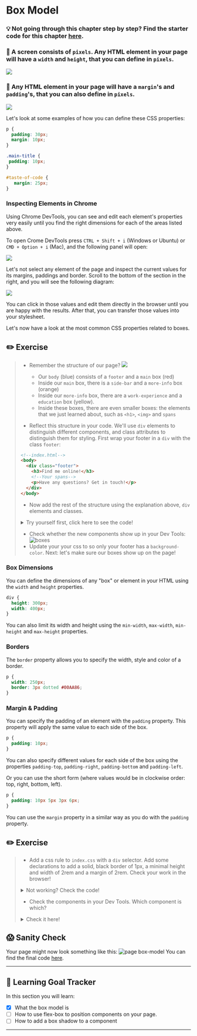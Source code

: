 # Box Model

### 💡 Not going through this chapter step by step? Find the starter code  for this chapter [here]().

### 🌟 A screen consists of `pixels`. Any HTML element in your page will have a `width` and `height`, that you can define in `pixels`.

[![](http://cd.sseu.re/20170208-aqays.png)](http://cd.sseu.re/20170208-aqays.png)

### 🌟 Any HTML element in your page will have a `margin`'s and `padding`'s, that you can also define in `pixels`.

[![](http://cd.sseu.re/20170208-dckoh.png)](http://cd.sseu.re/20170208-dckoh.png)

Let's look at some examples of how you can define these CSS properties:

```css
p {
  padding: 30px;
  margin: 10px;
}

.main-title {
 padding: 10px;
}

#taste-of-code {
   margin: 25px;
}
```

### Inspecting Elements in Chrome

Using Chrome DevTools, you can see and edit each element's properties very easily until you find the right dimensions for each of the areas listed above.

To open Crome DevTools press `CTRL + Shift + i` (Windows or Ubuntu) or `CMD + Option + i` (Mac), and the following panel will open:

[![](http://cd.sseu.re/20161125-cmgw8.png)](http://cd.sseu.re/20161125-cmgw8.png)

Let's not select any element of the page and inspect the current values for its margins, paddings and border. Scroll to the bottom of the section in the right, and you will see the following diagram:

[![](http://cd.sseu.re/20161125-92i74.png)](http://cd.sseu.re/20161125-92i74.png)

You can click in those values and edit them directly in the browser until you are happy with the results. After that, you can transfer those values into your stylesheet.

Let's now have a look at the most common CSS properties related to boxes.

## ✏️ Exercise
> * Remember the structure of our page?
> ![](https://cd.sseu.re/FireShot_Capture_1_-_Jane_Doe__-_file____Users_mimi_Code_Codaisseur_.png_2018-09-06_14-12-49.png)
>
>   * Our `body` (blue) consists of a `footer` and a `main` box (red)
>   * Inside our `main` box, there is a `side-bar` and a `more-info` box (orange)
>   * Inside our `more-info` box, there are a `work-experience` and a `education` box (yellow).
>   * Inside these boxes, there are even smaller boxes: the elements that we just learned about, such as `<h1>`, `<img>` and `spans`
> * Reflect this structure in your code. We'll use `div` elements to distinguish different components, and class attributes to distinguish them for styling. First wrap your footer in a `div` with the class `footer`:
> ```html
> <!--index.html-->
><body>
>   <div class="footer">
>     <h3>Find me online!</h3>
>     <!--Your spans-->
>     <p>Have any questions? Get in touch!</p>
>   </div>
></body>
>```
> * Now add the rest of the structure using the explanation above, `div` elements and classes.
><details>
>  <summary>
>     Try yourself first, click here to see the code!
>  </summary>
>
> ```html
> <!--index.html-->
><body>
>   <div class="main">
>     <div class="sidebar"></div>
>     <div class="more-info">
>       <div class="work-experience"></div>
>       <div class="education"></div>
>     </div>
>   </div>
>   <div class="footer">
>     <h3>Find me online!</h3>
>     <!--Your spans-->
>     <p>Have any questions? Get in touch!</p>
>   </div>
></body>
>```
> </details>
>
> * Check whether the new components show up in your Dev Tools:
> ![boxes](https://cd.sseu.re/Jane_Doe_2018-09-06_14-58-01.png)
> * Update your your css to so only your footer has a `background-color`.
> Next: let's make sure our boxes show up on the page!

### Box Dimensions

You can define the dimensions of any "box" or element in your HTML using the `width` and `height` properties.

```css
div {
  height: 300px;
  width: 400px;
}
```

You can also limit its width and height using the `min-width`, `max-width`, `min-height` and `max-height` properties.

### Borders

The `border` property allows you to specify the width, style and color of a border.

```css
p {
  width: 250px;
  border: 3px dotted #00AA86;
}
```

### Margin & Padding

You can specify the padding of an element with the `padding` property. This property will apply the same value to each side of the box.

```css
p {
  padding: 10px;
}
```

You can also specify different values for each side of the box using the properties `padding-top`, `padding-right`, `padding-bottom` and `padding-left`.

Or you can use the short form (where values would be in clockwise order: top, right, bottom, left).

```css
p {
  padding: 10px 5px 3px 6px;
}
```

You can use the `margin` property in a similar way as you do with the `padding` property.

## ✏️ Exercise
> * Add a css rule to `index.css` with a `div` selector. Add some declarations to add a solid, black border of 1px, a minimal height and width of 2rem and a margin of 2rem. Check your work in the browser!
><details>
>  <summary>
>     Not working? Check the code!
>  </summary>
>
>  ```css
>  div {
>    min-height: 2rem;
>    min-width: 2rem;
>    margin: 2rem;
>    border: 1px solid black;
>  }
>  ```
> </details>
>
> * Check the components in your Dev Tools. Which component is which?
><details>
>  <summary>
>     Check it here!
>  </summary>
>
>   ![](https://cd.sseu.re/Jane_Doe_2018-09-06_15-11-20.png)
> </details>

## 😱 Sanity Check
Your page might now look something like this:
![page box-model](https://cd.sseu.re/Jane_Doe_2018-09-06_15-27-16.png)
You can find the final code [here]().

---
## 🎯 Learning Goal Tracker

In this section you will learn:

* [x] What the box model is
* [ ] How to use flex-box to position components on your page.
* [ ] How to add a box shadow to a component

---
